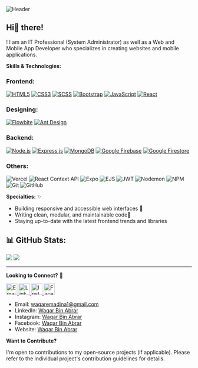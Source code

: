 ![Header](https://github.com/user-attachments/assets/2f5f73f5-18bb-4825-8810-da66b0a6d3f2)


## Hi👋 there! 

! I am an IT Professional (System Administrator) as well as a Web and Mobile App Developer who specializes in creating websites and mobile applications.

**Skills & Technologies:**

### Frontend:
[![HTML5](https://img.shields.io/badge/HTML5-E34F26?style=for-the-badge&amp;logo=html5&amp;logoColor=white)](https://developer.mozilla.org/en-US/docs/Web/Guide/HTML/HTML5)
[![CSS3](https://img.shields.io/badge/CSS3-1572B6?style=for-the-badge&amp;logo=css3&amp;logoColor=white)](https://developer.mozilla.org/en-US/docs/Web/CSS)
[![SCSS](https://img.shields.io/badge/SCSS-CC6699?style=for-the-badge&amp;logo=sass&amp;logoColor=white)](https://sass-lang.com/)
[![Bootstrap](https://img.shields.io/badge/Bootstrap-563D7C?style=for-the-badge&amp;logo=bootstrap&amp;logoColor=white)](https://getbootstrap.com/)
[![JavaScript](https://img.shields.io/badge/JavaScript-F7DF1E?style=for-the-badge&amp;logo=javascript&amp;logoColor=black)](https://developer.mozilla.org/en-US/docs/Web/JavaScript)
[![React](https://img.shields.io/badge/React-61DAFB?style=for-the-badge&amp;logo=react&amp;logoColor=black)](https://reactjs.org/)

### Designing:
[![Flowbite](https://img.shields.io/badge/Flowbite-3498DB?style=for-the-badge&amp;logo=flowbite&amp;logoColor=white)](https://flowbite.com/)
[![Ant Design](https://img.shields.io/badge/Ant_Design-0170FE?style=for-the-badge&amp;logo=ant-design&amp;logoColor=white)](https://ant.design/)

### Backend:
[![Node.js](https://img.shields.io/badge/Node.js-339933?style=for-the-badge&amp;logo=node.js&amp;logoColor=white)](https://nodejs.org/en/)
[![Express.js](https://img.shields.io/badge/Express.js-000000?style=for-the-badge&amp;logo=express&amp;logoColor=white)](https://expressjs.com/)
[![MongoDB](https://img.shields.io/badge/MongoDB-47A248?style=for-the-badge&amp;logo=mongodb&amp;logoColor=white)](https://www.mongodb.com/)
[![Google Firebase](https://img.shields.io/badge/Google_Firebase-FFCA28?style=for-the-badge&amp;logo=firebase&amp;logoColor=white)](https://firebase.google.com/)
[![Google Firestore](https://img.shields.io/badge/Google_Firestore-FFCA28?style=for-the-badge&amp;logo=firestore&amp;logoColor=white)](https://firebase.google.com/docs/firestore)

### Others:
![Vercel](https://img.shields.io/badge/Vercel-000000?style=for-the-badge&logo=vercel&logoColor=white)
![React Context API](https://img.shields.io/badge/Context--API-20232A?style=for-the-badge&logo=react&logoColor=61DAFB)
![Expo](https://img.shields.io/badge/Expo-000020?style=for-the-badge&logo=expo&logoColor=white)
![EJS](https://img.shields.io/badge/EJS-8BC34A?style=for-the-badge&logo=EJS&logoColor=white)
![JWT](https://img.shields.io/badge/JWT-000000?style=for-the-badge&logo=jsonwebtokens&logoColor=white)
![Nodemon](https://img.shields.io/badge/Nodemon-76D04B?style=for-the-badge&logo=nodemon&logoColor=white)
![NPM](https://img.shields.io/badge/NPM-CB3837?style=for-the-badge&logo=npm&logoColor=white)
![Git](https://img.shields.io/badge/Git-F05032?style=for-the-badge&logo=git&logoColor=white)
![GitHub](https://img.shields.io/badge/GitHub-181717?style=for-the-badge&logo=github&logoColor=white)


**Specialties:** &#10024;

* Building responsive and accessible web interfaces &#128640;
* Writing clean, modular, and maintainable code&#128221;  
* Staying up-to-date with the latest frontend trends and libraries

## 📊 GitHub Stats:

<img src="https://github-readme-stats.vercel.app/api?username=waqaremadina1&theme=dracula&hide_border=false&include_all_commits=true&count_private=true" />
<img src="https://github-readme-stats.vercel.app/api/top-langs/?username=waqaremadina1&theme=dracula&hide_border=false&include_all_commits=true&count_private=true&layout=compact" />

---
**Looking to Connect?** 📧

<p>
  <a href="mailto:waqaremadina15@gmail.com">
    <img src="https://img.icons8.com/fluent/48/000000/email.png" alt="Email" width="30" />
  </a>
  <a href="https://www.linkedin.com/in/waqaremadina1">
    <img src="https://img.icons8.com/fluent/48/000000/linkedin.png" alt="LinkedIn" width="30" />
  </a>
  <a href="https://www.instagram.com/waqaremadina1">
    <img src="https://img.icons8.com/fluent/48/000000/instagram-new.png" alt="Instagram" width="30" />
  </a>
  <a href="https://www.facebook.com/waqaremadina1">
    <img src="https://img.icons8.com/fluent/48/000000/facebook-new.png" alt="Facebook" width="30" />
  </a>
</p>

* Email: waqaremadina1@gmail.com
* LinkedIn: [Waqar Bin Abrar](https://www.linkedin.com/in/waqaremadina1)
* Instagram: [Waqar Bin Abrar](https://www.instagram.com/waqaremadina1)
* Facebook: [Waqar Bin Abrar](https://www.facebook.com/waqaremadina1)
* Website: [Waqar Bin Abrar](https://waqarjs.web.app)

**Want to Contribute?**

I'm open to contributions to my open-source projects (if applicable). Please refer to the individual project's contribution guidelines for details.
